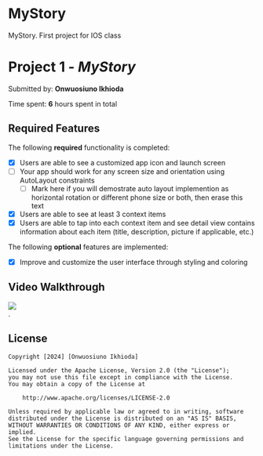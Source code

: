 # MyStory
MyStory. First project for IOS class

# Project 1 - *MyStory*

Submitted by: **Onwuosiuno Ikhioda**


Time spent: **6** hours spent in total

## Required Features

The following **required** functionality is completed:

- [x] Users are able to see a customized app icon and launch screen
- [ ] Your app should work for any screen size and orientation using AutoLayout constraints
  - [ ] Mark here if you will demostrate auto layout implemention as horizontal rotation or different phone size or both, then erase this text
- [x] Users are able to see at least 3 context items
- [x] Users are able to tap into each context item and see detail view contains information about each item (title, description, picture if applicable, etc.)
 
The following **optional** features are implemented:

- [x] Improve and customize the user interface through styling and coloring

## Video Walkthrough
<div>
    <a href="https://www.loom.com/share/d1511444401b41a6b92d6351443937f4">
    </a>
    <a href="https://www.loom.com/share/d1511444401b41a6b92d6351443937f4">
      <img style="max-width:300px;" src="https://cdn.loom.com/sessions/thumbnails/d1511444401b41a6b92d6351443937f4-with-play.gif">
    </a>
  </div>.

## License

    Copyright [2024] [Onwuosiuno Ikhioda]

    Licensed under the Apache License, Version 2.0 (the "License");
    you may not use this file except in compliance with the License.
    You may obtain a copy of the License at

        http://www.apache.org/licenses/LICENSE-2.0

    Unless required by applicable law or agreed to in writing, software
    distributed under the License is distributed on an "AS IS" BASIS,
    WITHOUT WARRANTIES OR CONDITIONS OF ANY KIND, either express or implied.
    See the License for the specific language governing permissions and
    limitations under the License.

